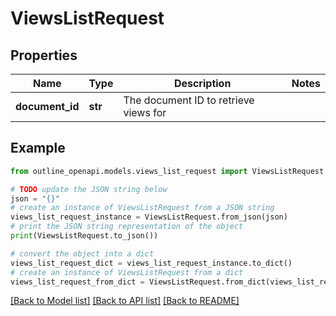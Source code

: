 # ViewsListRequest


## Properties

Name | Type | Description | Notes
------------ | ------------- | ------------- | -------------
**document_id** | **str** | The document ID to retrieve views for | 

## Example

```python
from outline_openapi.models.views_list_request import ViewsListRequest

# TODO update the JSON string below
json = "{}"
# create an instance of ViewsListRequest from a JSON string
views_list_request_instance = ViewsListRequest.from_json(json)
# print the JSON string representation of the object
print(ViewsListRequest.to_json())

# convert the object into a dict
views_list_request_dict = views_list_request_instance.to_dict()
# create an instance of ViewsListRequest from a dict
views_list_request_from_dict = ViewsListRequest.from_dict(views_list_request_dict)
```
[[Back to Model list]](../README.md#documentation-for-models) [[Back to API list]](../README.md#documentation-for-api-endpoints) [[Back to README]](../README.md)


